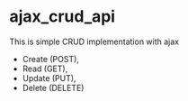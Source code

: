 # ajax_crud_api

This is simple CRUD implementation with ajax 
- Create (POST), 
- Read (GET), 
- Update (PUT),
- Delete (DELETE) 
